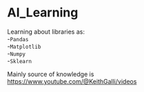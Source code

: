 # AI_Learning

Learning about libraries as:
<br>-`Pandas`
<br>-`Matplotlib`
<br>-`Numpy`
<br>-`Sklearn`

Mainly source of knowledge is https://www.youtube.com/@KeithGalli/videos
